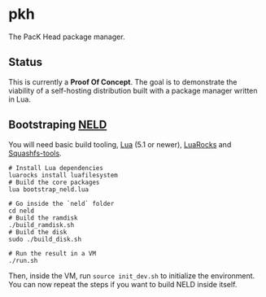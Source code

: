 # pkh
The PacK Head package manager.

## Status

This is currently a **Proof Of Concept**. The goal is to demonstrate the viability of a self-hosting distribution built with a package manager written in Lua.

## Bootstraping [NELD](https://github.com/Stilic/linux-os)

You will need basic build tooling, [Lua](https://www.lua.org) (5.1 or newer), [LuaRocks](https://luarocks.org) and [Squashfs-tools](https://github.com/plougher/squashfs-tools).

```
# Install Lua dependencies
luarocks install luafilesystem
# Build the core packages
lua bootstrap_neld.lua

# Go inside the `neld` folder
cd neld
# Build the ramdisk
./build_ramdisk.sh
# Build the disk
sudo ./build_disk.sh

# Run the result in a VM
./run.sh
```

Then, inside the VM, run `source init_dev.sh` to initialize the environment.
You can now repeat the steps if you want to build NELD inside itself.
